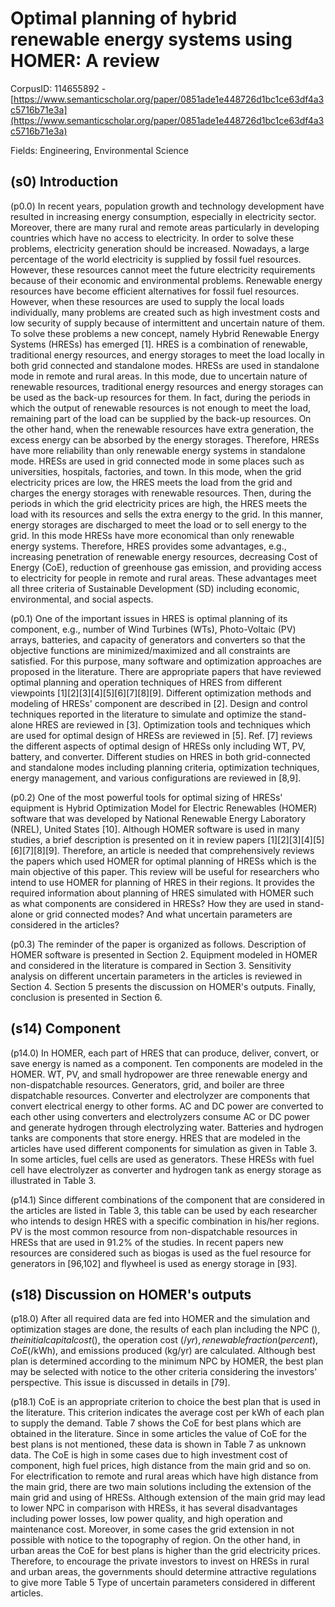 # Optimal planning of hybrid renewable energy systems using HOMER: A review

CorpusID: 114655892 - [https://www.semanticscholar.org/paper/0851ade1e448726d1bc1ce63df4a3c5716b71e3a](https://www.semanticscholar.org/paper/0851ade1e448726d1bc1ce63df4a3c5716b71e3a)

Fields: Engineering, Environmental Science

## (s0) Introduction
(p0.0) In recent years, population growth and technology development have resulted in increasing energy consumption, especially in electricity sector. Moreover, there are many rural and remote areas particularly in developing countries which have no access to electricity. In order to solve these problems, electricity generation should be increased. Nowadays, a large percentage of the world electricity is supplied by fossil fuel resources. However, these resources cannot meet the future electricity requirements because of their economic and environmental problems. Renewable energy resources have become efficient alternatives for fossil fuel resources. However, when these resources are used to supply the local loads individually, many problems are created such as high investment costs and low security of supply because of intermittent and uncertain nature of them. To solve these problems a new concept, namely Hybrid Renewable Energy Systems (HRESs) has emerged [1]. HRES is a combination of renewable, traditional energy resources, and energy storages to meet the load locally in both grid connected and standalone modes. HRESs are used in standalone mode in remote and rural areas. In this mode, due to uncertain nature of renewable resources, traditional energy resources and energy storages can be used as the back-up resources for them. In fact, during the periods in which the output of renewable resources is not enough to meet the load, remaining part of the load can be supplied by the back-up resources. On the other hand, when the renewable resources have extra generation, the excess energy can be absorbed by the energy storages. Therefore, HRESs have more reliability than only renewable energy systems in standalone mode. HRESs are used in grid connected mode in some places such as universities, hospitals, factories, and town. In this mode, when the grid electricity prices are low, the HRES meets the load from the grid and charges the energy storages with renewable resources. Then, during the periods in which the grid electricity prices are high, the HRES meets the load with its resources and sells the extra energy to the grid. In this manner, energy storages are discharged to meet the load or to sell energy to the grid. In this mode HRESs have more economical than only renewable energy systems. Therefore, HRES provides some advantages, e.g., increasing penetration of renewable energy resources, decreasing Cost of Energy (CoE), reduction of greenhouse gas emission, and providing access to electricity for people in remote and rural areas. These advantages meet all three criteria of Sustainable Development (SD) including economic, environmental, and social aspects.

(p0.1) One of the important issues in HRES is optimal planning of its component, e.g., number of Wind Turbines (WTs), Photo-Voltaic (PV) arrays, batteries, and capacity of generators and converters so that the objective functions are minimized/maximized and all constraints are satisfied. For this purpose, many software and optimization approaches are proposed in the literature. There are appropriate papers that have reviewed optimal planning and operation techniques of HRES from different viewpoints [1][2][3][4][5][6][7][8][9]. Different optimization methods and modeling of HRESs' component are described in [2]. Design and control techniques reported in the literature to simulate and optimize the stand-alone HRES are reviewed in [3]. Optimization tools and techniques which are used for optimal design of HRESs are reviewed in [5]. Ref. [7] reviews the different aspects of optimal design of HRESs only including WT, PV, battery, and converter. Different studies on HRES in both grid-connected and standalone modes including planning criteria, optimization techniques, energy management, and various configurations are reviewed in [8,9].

(p0.2) One of the most powerful tools for optimal sizing of HRESs' equipment is Hybrid Optimization Model for Electric Renewables (HOMER) software that was developed by National Renewable Energy Laboratory (NREL), United States [10]. Although HOMER software is used in many studies, a brief description is presented on it in review papers [1][2][3][4][5][6][7][8][9]. Therefore, an article is needed that comprehensively reviews the papers which used HOMER for optimal planning of HRESs which is the main objective of this paper. This review will be useful for researchers who intend to use HOMER for planning of HRES in their regions. It provides the required information about planning of HRES simulated with HOMER such as what components are considered in HRESs? How they are used in stand-alone or grid connected modes? And what uncertain parameters are considered in the articles?

(p0.3) The reminder of the paper is organized as follows. Description of HOMER software is presented in Section 2. Equipment modeled in HOMER and considered in the literature is compared in Section 3. Sensitivity analysis on different uncertain parameters in the articles is reviewed in Section 4. Section 5 presents the discussion on HOMER's outputs. Finally, conclusion is presented in Section 6.
## (s14) Component
(p14.0) In HOMER, each part of HRES that can produce, deliver, convert, or save energy is named as a component. Ten components are modeled in the HOMER. WT, PV, and small hydropower are three renewable energy and non-dispatchable resources. Generators, grid, and boiler are three dispatchable resources. Converter and electrolyzer are components that convert electrical energy to other forms. AC and DC power are converted to each other using converters and electrolyzers consume AC or DC power and generate hydrogen through electrolyzing water. Batteries and hydrogen tanks are components that store energy. HRES that are modeled in the articles have used different components for simulation as given in Table 3. In some articles, fuel cells are used as generators. These HRESs with fuel cell have electrolyzer as converter and hydrogen tank as energy storage as illustrated in Table 3.

(p14.1) Since different combinations of the component that are considered in the articles are listed in Table 3, this table can be used by each researcher who intends to design HRES with a specific combination in his/her regions. PV is the most common resource from non-dispatchable resources in HRESs that are used in 91.2% of the studies. In recent papers new resources are considered such as biogas is used as the fuel resource for generators in [96,102] and flywheel is used as energy storage in [93].
## (s18) Discussion on HOMER's outputs
(p18.0) After all required data are fed into HOMER and the simulation and optimization stages are done, the results of each plan including the NPC ($), the initial capital cost ($), the operation cost ($/yr), renewable fraction (percent), CoE ($/kWh), and emissions produced (kg/yr) are calculated. Although best plan is determined according to the minimum NPC by HOMER, the best plan may be selected with notice to the other criteria considering the investors' perspective. This issue is discussed in details in [79].

(p18.1) CoE is an appropriate criterion to choice the best plan that is used in the literature. This criterion indicates the average cost per kWh of each plan to supply the demand. Table 7 shows the CoE for best plans which are obtained in the literature. Since in some articles the value of CoE for the best plans is not mentioned, these data is shown in Table 7 as unknown data. The CoE is high in some cases due to high investment cost of component, high fuel prices, high distance from the main grid and so on. For electrification to remote and rural areas which have high distance from the main grid, there are two main solutions including the extension of the main grid and using of HRESs. Although extension of the main grid may lead to lower NPC in comparison with HRESs, it has several disadvantages including power losses, low power quality, and high operation and maintenance cost. Moreover, in some cases the grid extension in not possible with notice to the topography of region. On the other hand, in urban areas the CoE for best plans is higher than the grid electricity prices. Therefore, to encourage the private investors to invest on HRESs in rural and urban areas, the governments should determine attractive regulations to give more Table 5 Type of uncertain parameters considered in different articles.
